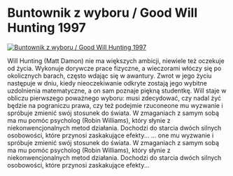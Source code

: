 Buntownik z wyboru / Good Will Hunting 1997 
=============
[![Buntownik z wyboru / Good Will Hunting 1997 ](http://vidos.pl/images/player.gif)](http://vidos.pl/buntownik-z-wyboru-good-will-hunting-1997)

 Will Hunting (Matt Damon) nie ma większych ambicji, niewiele też oczekuje od życia. Wykonuje dorywcze prace fizyczne, a wieczorami włóczy się po okolicznych barach, często wdając się w awantury. Zwrot w jego życiu następuje w dniu, kiedy nieoczekiwanie odkryte zostają jego wybitne uzdolnienia matematyczne, a on sam poznaje piękną studentkę. Will staje w obliczu pierwszego poważnego wyboru: musi zdecydować, czy nadal żyć będzie na pograniczu prawa, czy też podejmie rzuconeone mu wyzwanie i spróbuje zmienić swój stosunek do świata. W zmaganiach z samym sobą ma mu pomóc psycholog (Robin Williams), który słynie z niekonwencjonalnych metod działania. Dochodzi do starcia dwóch silnych osobowości, które przynosi zaskakujące efekty...   ... one mu wyzwanie i spróbuje zmienić swój stosunek do świata. W zmaganiach z samym sobą ma mu pomóc psycholog (Robin Williams), który słynie z niekonwencjonalnych metod działania. Dochodzi do starcia dwóch silnych osobowości, które przynosi zaskakujące efekty...
